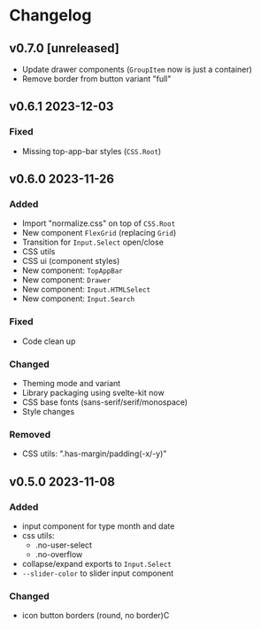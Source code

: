 # Changelog

## v0.7.0 [unreleased]

- Update drawer components (`GroupItem` now is just a container)
- Remove border from button variant "full"

## v0.6.1 2023-12-03

### Fixed

- Missing top-app-bar styles (`CSS.Root`)

## v0.6.0 2023-11-26

### Added

- Import "normalize.css" on top of `CSS.Root`
- New component `FlexGrid` (replacing `Grid`)
- Transition for `Input.Select` open/close
- CSS utils
- CSS ui (component styles)
- New component: `TopAppBar`
- New component: `Drawer`
- New component: `Input.HTMLSelect`
- New component: `Input.Search`

### Fixed

- Code clean up

### Changed

- Theming mode and variant
- Library packaging using svelte-kit now
- CSS base fonts (sans-serif/serif/monospace)
- Style changes

### Removed

- CSS utils: ".has-margin/padding(-x/-y)"


## v0.5.0 2023-11-08

### Added

- input component for type month and date
- css utils:
    - .no-user-select
    - .no-overflow
- collapse/expand exports to `Input.Select`
- `--slider-color` to slider input component

### Changed

- icon button borders (round, no border)C
